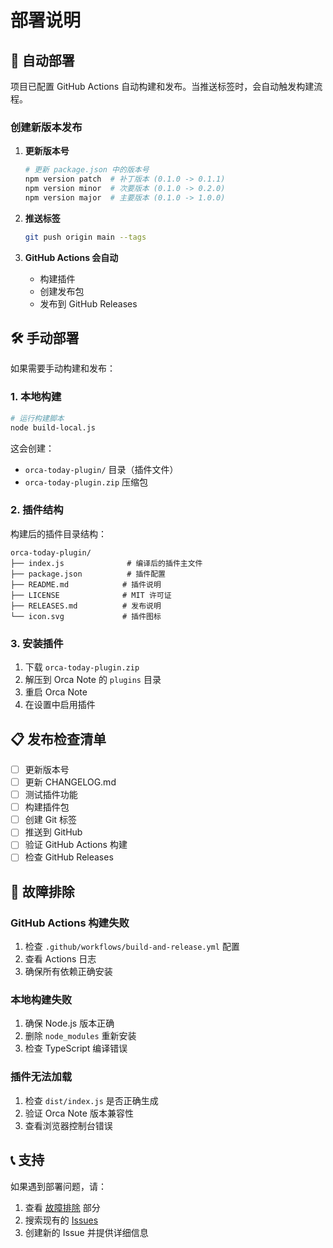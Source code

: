 # 部署说明

## 🚀 自动部署

项目已配置 GitHub Actions 自动构建和发布。当推送标签时，会自动触发构建流程。

### 创建新版本发布

1. **更新版本号**
   ```bash
   # 更新 package.json 中的版本号
   npm version patch  # 补丁版本 (0.1.0 -> 0.1.1)
   npm version minor  # 次要版本 (0.1.0 -> 0.2.0)
   npm version major  # 主要版本 (0.1.0 -> 1.0.0)
   ```

2. **推送标签**
   ```bash
   git push origin main --tags
   ```

3. **GitHub Actions 会自动**
   - 构建插件
   - 创建发布包
   - 发布到 GitHub Releases

## 🛠️ 手动部署

如果需要手动构建和发布：

### 1. 本地构建

```bash
# 运行构建脚本
node build-local.js
```

这会创建：
- `orca-today-plugin/` 目录（插件文件）
- `orca-today-plugin.zip` 压缩包

### 2. 插件结构

构建后的插件目录结构：
```
orca-today-plugin/
├── index.js              # 编译后的插件主文件
├── package.json          # 插件配置
├── README.md            # 插件说明
├── LICENSE              # MIT 许可证
├── RELEASES.md          # 发布说明
└── icon.svg             # 插件图标
```

### 3. 安装插件

1. 下载 `orca-today-plugin.zip`
2. 解压到 Orca Note 的 `plugins` 目录
3. 重启 Orca Note
4. 在设置中启用插件

## 📋 发布检查清单

- [ ] 更新版本号
- [ ] 更新 CHANGELOG.md
- [ ] 测试插件功能
- [ ] 构建插件包
- [ ] 创建 Git 标签
- [ ] 推送到 GitHub
- [ ] 验证 GitHub Actions 构建
- [ ] 检查 GitHub Releases

## 🔧 故障排除

### GitHub Actions 构建失败

1. 检查 `.github/workflows/build-and-release.yml` 配置
2. 查看 Actions 日志
3. 确保所有依赖正确安装

### 本地构建失败

1. 确保 Node.js 版本正确
2. 删除 `node_modules` 重新安装
3. 检查 TypeScript 编译错误

### 插件无法加载

1. 检查 `dist/index.js` 是否正确生成
2. 验证 Orca Note 版本兼容性
3. 查看浏览器控制台错误

## 📞 支持

如果遇到部署问题，请：
1. 查看 [故障排除](#故障排除) 部分
2. 搜索现有的 [Issues](https://github.com/SaXz2/orca-today-plugins/issues)
3. 创建新的 Issue 并提供详细信息
